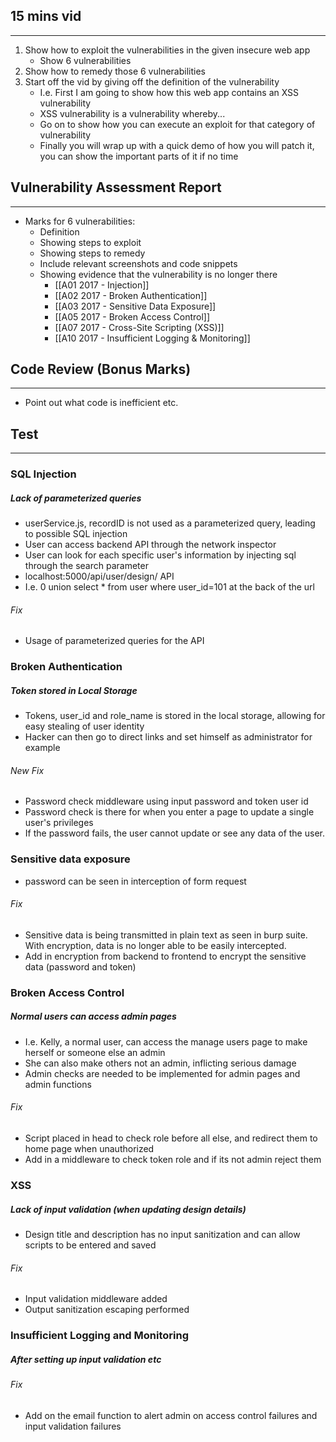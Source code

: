
## 15 mins vid
---
1) Show how to exploit the vulnerabilities in the given insecure web app
	- Show 6 vulnerabilities
2) Show how to remedy those 6 vulnerabilities
3) Start off the vid by giving off the definition of the vulnerability
	- I.e. First I am going to show how this web app contains an XSS vulnerability
	- XSS vulnerability is a vulnerability whereby...
	- Go on to show how you can execute an exploit for that category of vulnerability
	- Finally you will wrap up with a quick demo of how you will patch it, you can show the important parts of it if no time

## Vulnerability Assessment Report
---
- Marks for 6 vulnerabilities:
	- Definition
	- Showing steps to exploit
	- Showing steps to remedy
	- Include relevant screenshots and code snippets
	- Showing evidence that the vulnerability is no longer there
		- [[A01 2017 - Injection]]
		- [[A02 2017 - Broken Authentication]]
		- [[A03 2017 - Sensitive Data Exposure]]
		- [[A05 2017 - Broken Access Control]]
		- [[A07 2017 - Cross-Site Scripting (XSS)]]
		- [[A10 2017 - Insufficient Logging & Monitoring]]

## Code Review (Bonus Marks)
---
- Point out what code is inefficient etc.

## Test
---
### SQL Injection
##### Lack of parameterized queries
- userService.js, recordID is not used as a parameterized query, leading to possible SQL injection
- User can access backend API through the network inspector
- User can look for each specific user's information by injecting sql through the search parameter
- localhost:5000/api/user/design/ API
- I.e. 0 union select * from user where user_id=101 at the back of the url

###### Fix
- Usage of parameterized queries for the API

### Broken Authentication
##### Token stored in Local Storage
- Tokens, user_id and role_name is stored in the local storage, allowing for easy stealing of user identity
- Hacker can then go to direct links and set himself as administrator for example

###### New Fix
- Password check middleware using input password and token user id
- Password check is there for when you enter a page to update a single user's privileges
- If the password fails, the user cannot update or see any data of the user.

### Sensitive data exposure
- password can be seen in interception of form request

###### Fix
- Sensitive data is being transmitted in plain text as seen in burp suite. With encryption, data is no longer able to be easily intercepted.
- Add in encryption from backend to frontend to encrypt the sensitive data (password and token)

### Broken Access Control
##### Normal users can access admin pages
- I.e. Kelly, a normal user, can access the manage users page to make herself or someone else an admin
- She can also make others not an admin, inflicting serious damage
- Admin checks are needed to be implemented for admin pages and admin functions

###### Fix
- Script placed in head to check role before all else, and redirect them to home page when unauthorized
- Add in a middleware to check token role and if its not admin reject them

### XSS
##### Lack of input validation (when updating design details)
- Design title and description has no input sanitization and can allow scripts to be entered and saved

###### Fix
- Input validation middleware added
- Output sanitization escaping performed

### Insufficient Logging and Monitoring
##### After setting up input validation etc
###### Fix
- Add on the email function to alert admin on access control failures and input validation failures